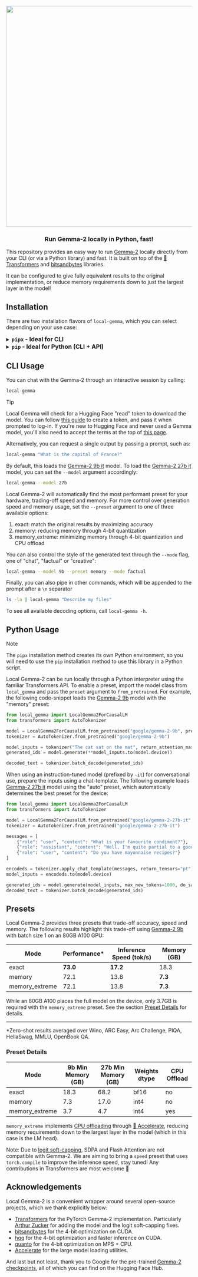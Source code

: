 <p align="center">
  <img src="https://huggingface.co/datasets/huggingface/documentation-images/resolve/main/local-gemma-2/local_gemma.png?raw=true" width="600"/>
</p>

<h3 align="center">
    <p>Run Gemma-2 locally in Python, fast!</p>
</h3>

This repository provides an easy way to run [Gemma-2](https://huggingface.co/blog/gemma2) locally directly from your CLI (or via a Python library) and fast. It is built on top of the [🤗 Transformers](https://github.com/huggingface/transformers) and [bitsandbytes](https://huggingface.co/docs/bitsandbytes/index) libraries.

It can be configured to give fully equivalent results to the original implementation, or reduce memory requirements down
to just the largest layer in the model!

## Installation

There are two installation flavors of `local-gemma`, which you can select depending on your use case:

<details>
  <summary><b><font size="+0.5"><code>pipx</code> - Ideal for CLI</font></b></summary>

  First, follow the installation steps [here](https://github.com/pypa/pipx?tab=readme-ov-file#install-pipx) to install `pipx` on your environment.

  Then, run one of the commands below, depending on your machine.

  #### CUDA

  ```sh
  pipx install local-gemma"[cuda]"
  ```

  #### MPS

  ```sh
  pipx install local-gemma"[mps]"
  ```

  #### CPU

  ```sh
  pipx install local-gemma"[cpu]"
  ```

</details>

<details>
  <summary><b><font size="+0.5"><code>pip</code> - Ideal for Python (CLI + API)</font></b></summary>

  Local Gemma-2 can be installed as a hardware-specific Python package through `pip`. The only requirement is a Python
installation, details for which can be found [here](https://wiki.python.org/moin/BeginnersGuide/Download). You can
check you have a Python installed locally by running:

```sh
python3 --version
```

#### (optional) Create a new Python environment

```sh
python3 -m venv gemma-venv
source gemma-venv/bin/activate
```

#### CUDA

```sh
pip install local-gemma"[cuda]"
```

#### MPS

```sh
pip install local-gemma"[mps]"
```

#### CPU

```sh
pip install local-gemma"[cpu]"
```

</details>

<!---
<details>
  <summary><b><font size="+0.5"><code>Docker</code> - Pre-prepared container</font></b></summary>

  > TODO(SG): add installation

</details>
--->

## CLI Usage

You can chat with the Gemma-2 through an interactive session by calling:

```sh
local-gemma
```

> [!TIP]
> Local Gemma will check for a Hugging Face "read" token to download the model. You can follow [this guide](https://huggingface.co/docs/hub/en/security-tokens) to create a token, and pass it when prompted to log-in. If you're new to Hugging Face and never used a Gemma model, you'll also need to accept the terms at the top of [this page](https://huggingface.co/google/gemma-2-9b-it).

Alternatively, you can request a single output by passing a prompt, such as:

```sh
local-gemma "What is the capital of France?"
```

By default, this loads the [Gemma-2 9b it](https://huggingface.co/google/gemma-2-9b-it) model. To load the [Gemma-2 27b it](https://huggingface.co/google/gemma-2-27b-it)
model, you can set the `--model` argument accordingly:

```sh
local-gemma --model 27b
```

Local Gemma-2 will automatically find the most performant preset for your hardware, trading-off speed and memory. For more
control over generation speed and memory usage, set the `--preset` argument to one of three available options:
1. exact: match the original results by maximizing accuracy
2. memory: reducing memory through 4-bit quantization
3. memory_extreme: minimizing memory through 4-bit quantization and CPU offload

You can also control the style of the generated text through the `--mode` flag, one of "chat", "factual" or "creative":

```sh
local-gemma --model 9b --preset memory --mode factual
```

Finally, you can also pipe in other commands, which will be appended to the prompt after a `\n` separator

```sh
ls -la | local-gemma "Describe my files"
```

To see all available decoding options, call `local-gemma -h`.

## Python Usage

  > [!NOTE]
  > The `pipx` installation method creates its own Python environment, so you will need to use the `pip` installation method to use this library in a Python script.

Local Gemma-2 can be run locally through a Python interpreter using the familiar Transformers API. To enable a preset,
import the model class from `local_gemma` and pass the `preset` argument to `from_pretrained`. For example, the
following code-snippet loads the [Gemma-2 9b](https://huggingface.co/google/gemma-2-9b) model with the "memory" preset:

```python
from local_gemma import LocalGemma2ForCausalLM
from transformers import AutoTokenizer

model = LocalGemma2ForCausalLM.from_pretrained("google/gemma-2-9b", preset="memory")
tokenizer = AutoTokenizer.from_pretrained("google/gemma-2-9b")

model_inputs = tokenizer("The cat sat on the mat", return_attention_mask=True, return_tensors="pt")
generated_ids = model.generate(**model_inputs.to(model.device))

decoded_text = tokenizer.batch_decode(generated_ids)
```

When using an instruction-tuned model (prefixed by `-it`) for conversational use, prepare the inputs using a
chat-template. The following example loads [Gemma-2 27b it](https://huggingface.co/google/gemma-2-27b-it) model
using the "auto" preset, which automatically determines the best preset for the device:

```python
from local_gemma import LocalGemma2ForCausalLM
from transformers import AutoTokenizer

model = LocalGemma2ForCausalLM.from_pretrained("google/gemma-2-27b-it", preset="auto")
tokenizer = AutoTokenizer.from_pretrained("google/gemma-2-27b-it")

messages = [
    {"role": "user", "content": "What is your favourite condiment?"},
    {"role": "assistant", "content": "Well, I'm quite partial to a good squeeze of fresh lemon juice. It adds just the right amount of zesty flavour to whatever I'm cooking up in the kitchen!"},
    {"role": "user", "content": "Do you have mayonnaise recipes?"}
]

encodeds = tokenizer.apply_chat_template(messages, return_tensors="pt")
model_inputs = encodeds.to(model.device)

generated_ids = model.generate(model_inputs, max_new_tokens=1000, do_sample=True)
decoded_text = tokenizer.batch_decode(generated_ids)
```

## Presets

Local Gemma-2 provides three presets that trade-off accuracy, speed and memory. The following results highlight this
trade-off using [Gemma-2 9b](https://huggingface.co/google/gemma-2-9b) with batch size 1 on an 80GB A100 GPU:

| Mode           | Performance* | Inference Speed (tok/s) | Memory (GB) |
|----------------|--------------|-------------------------|-------------|
| exact          | **73.0**     | **17.2**                | 18.3        |
| memory         | 72.1         | 13.8                    | **7.3**     |
| memory_extreme | 72.1         | 13.8                    | **7.3**     |

While an 80GB A100 places the full model on the device, only 3.7GB is required with the `memory_extreme` preset. See the
section [Preset Details](#preset-details) for details.

___
*Zero-shot results averaged over Wino, ARC Easy, Arc Challenge, PIQA, HellaSwag, MMLU, OpenBook QA.

### Preset Details

| Mode           | 9b Min Memory (GB) | 27b Min Memory (GB) | Weights dtype | CPU Offload |
|----------------|--------------------|---------------------|---------------|-------------|
| exact          | 18.3               | 68.2                | bf16          | no          |
| memory         | 7.3                | 17.0                | int4          | no          |
| memory_extreme | 3.7                | 4.7                 | int4          | yes         |

`memory_extreme` implements [CPU offloading](https://huggingface.co/docs/accelerate/en/usage_guides/big_modeling) through
[🤗 Accelerate](https://huggingface.co/docs/accelerate/en/index), reducing memory requirements down to the largest layer 
in the model (which in this case is the LM head).

Note: Due to [logit soft-capping](https://huggingface.co/blog/gemma2#soft-capping-and-attention-implementations), SDPA 
and Flash Attention are not compatible with Gemma-2. We are aiming to bring a `speed` preset that uses `torch.compile`
to improve the inference speed, stay tuned! Any contributions in Transformers are most welcome 🤗

## Acknowledgements
Local Gemma-2 is a convenient wrapper around several open-source projects, which we thank explicitly below:
* [Transformers](https://huggingface.co/docs/transformers/en/index) for the PyTorch Gemma-2 implementation. Particularly [Arthur Zucker](https://github.com/ArthurZucker) for adding the model and the logit soft-capping fixes.
* [bitsandbytes](https://huggingface.co/docs/bitsandbytes/index) for the 4-bit optimization on CUDA.
* [hqq](https://github.com/mobiusml/hqq) for the 4-bit optimization and faster inference on CUDA.
* [quanto](https://github.com/huggingface/optimum-quanto) for the 4-bit optimization on MPS + CPU.
* [Accelerate](https://huggingface.co/docs/accelerate/en/index) for the large model loading utilities.

And last but not least, thank you to Google for the pre-trained [Gemma-2 checkpoints](https://huggingface.co/collections/google/gemma-2-release-667d6600fd5220e7b967f315), all of which you can find on the Hugging Face Hub.
